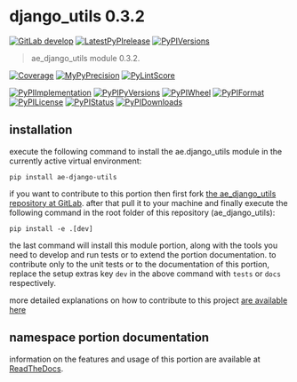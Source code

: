 <!-- THIS FILE IS EXCLUSIVELY MAINTAINED by the project ae.ae V0.3.94 -->
<!-- THIS FILE IS EXCLUSIVELY MAINTAINED by the project aedev.tpl_namespace_root V0.3.14 -->
# django_utils 0.3.2

[![GitLab develop](https://img.shields.io/gitlab/pipeline/ae-group/ae_django_utils/develop?logo=python)](
    https://gitlab.com/ae-group/ae_django_utils)
[![LatestPyPIrelease](
    https://img.shields.io/gitlab/pipeline/ae-group/ae_django_utils/release0.3.1?logo=python)](
    https://gitlab.com/ae-group/ae_django_utils/-/tree/release0.3.1)
[![PyPIVersions](https://img.shields.io/pypi/v/ae_django_utils)](
    https://pypi.org/project/ae-django-utils/#history)

>ae_django_utils module 0.3.2.

[![Coverage](https://ae-group.gitlab.io/ae_django_utils/coverage.svg)](
    https://ae-group.gitlab.io/ae_django_utils/coverage/index.html)
[![MyPyPrecision](https://ae-group.gitlab.io/ae_django_utils/mypy.svg)](
    https://ae-group.gitlab.io/ae_django_utils/lineprecision.txt)
[![PyLintScore](https://ae-group.gitlab.io/ae_django_utils/pylint.svg)](
    https://ae-group.gitlab.io/ae_django_utils/pylint.log)

[![PyPIImplementation](https://img.shields.io/pypi/implementation/ae_django_utils)](
    https://gitlab.com/ae-group/ae_django_utils/)
[![PyPIPyVersions](https://img.shields.io/pypi/pyversions/ae_django_utils)](
    https://gitlab.com/ae-group/ae_django_utils/)
[![PyPIWheel](https://img.shields.io/pypi/wheel/ae_django_utils)](
    https://gitlab.com/ae-group/ae_django_utils/)
[![PyPIFormat](https://img.shields.io/pypi/format/ae_django_utils)](
    https://pypi.org/project/ae-django-utils/)
[![PyPILicense](https://img.shields.io/pypi/l/ae_django_utils)](
    https://gitlab.com/ae-group/ae_django_utils/-/blob/develop/LICENSE.md)
[![PyPIStatus](https://img.shields.io/pypi/status/ae_django_utils)](
    https://libraries.io/pypi/ae-django-utils)
[![PyPIDownloads](https://img.shields.io/pypi/dm/ae_django_utils)](
    https://pypi.org/project/ae-django-utils/#files)


## installation


execute the following command to install the
ae.django_utils module
in the currently active virtual environment:
 
```shell script
pip install ae-django-utils
```

if you want to contribute to this portion then first fork
[the ae_django_utils repository at GitLab](
https://gitlab.com/ae-group/ae_django_utils "ae.django_utils code repository").
after that pull it to your machine and finally execute the
following command in the root folder of this repository
(ae_django_utils):

```shell script
pip install -e .[dev]
```

the last command will install this module portion, along with the tools you need
to develop and run tests or to extend the portion documentation. to contribute only to the unit tests or to the
documentation of this portion, replace the setup extras key `dev` in the above command with `tests` or `docs`
respectively.

more detailed explanations on how to contribute to this project
[are available here](
https://gitlab.com/ae-group/ae_django_utils/-/blob/develop/CONTRIBUTING.rst)


## namespace portion documentation

information on the features and usage of this portion are available at
[ReadTheDocs](
https://ae.readthedocs.io/en/latest/_autosummary/ae.django_utils.html
"ae_django_utils documentation").
